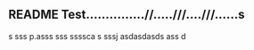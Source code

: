 ## README Test...............//.....///....///......s
s
sss
p.asss
sss
ssssca
s
sssj
asdasdasds
ass
d
